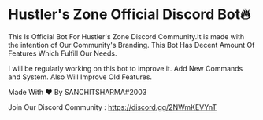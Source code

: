 # Hustler's Zone Official Discord Bot🔥


This Is Official Bot For Hustler's Zone Discord Community.It is made with the intention of Our Community's Branding.
This Bot Has Decent Amount Of Features Which Fulfill Our Needs.


I will be regularly working on this bot to improve it.
Add New Commands and System.
Also Will Improve Old Features.



Made With ❤️ By SANCHITSHARMA#2003

Join Our Discord Community : https://discord.gg/2NWmKEVYnT

